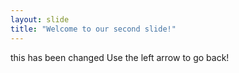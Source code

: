 ```yaml
---
layout: slide
title: "Welcome to our second slide!"
---
```

this has been changed 
Use the left arrow to go back!
